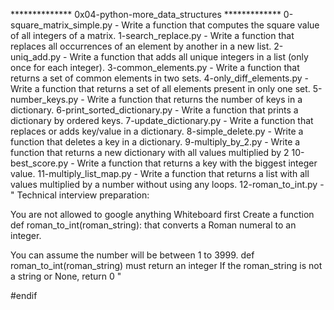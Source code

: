 ************** 0x04-python-more_data_structures *************
0-square_matrix_simple.py - Write a function that computes the square value of all integers of a matrix.
1-search_replace.py - Write a function that replaces all occurrences of an element by another in a new list.
2-uniq_add.py - Write a function that adds all unique integers in a list (only once for each integer).
3-common_elements.py - Write a function that returns a set of common elements in two sets.
4-only_diff_elements.py - Write a function that returns a set of all elements present in only one set.
5-number_keys.py - Write a function that returns the number of keys in a dictionary.
6-print_sorted_dictionary.py - Write a function that prints a dictionary by ordered keys.
7-update_dictionary.py - Write a function that replaces or adds key/value in a dictionary.
8-simple_delete.py - Write a function that deletes a key in a dictionary.
9-multiply_by_2.py - Write a function that returns a new dictionary with all values multiplied by 2
10-best_score.py - Write a function that returns a key with the biggest integer value.
11-multiply_list_map.py - Write a function that returns a list with all values multiplied by a number without using any loops.
12-roman_to_int.py - " Technical interview preparation:

You are not allowed to google anything
Whiteboard first
Create a function def roman_to_int(roman_string): that converts a Roman numeral to an integer.

You can assume the number will be between 1 to 3999.
def roman_to_int(roman_string) must return an integer
If the roman_string is not a string or None, return 0 "

#endif
